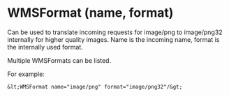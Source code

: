 WMSFormat (name, format)
========================

Can be used to translate incoming requests for image/png to image/png32
internally for higher quality images. Name is the incoming name, format
is the internally used format.

Multiple WMSFormats can be listed.

For example:
```
&lt;WMSFormat name="image/png" format="image/png32"/&gt;
```
